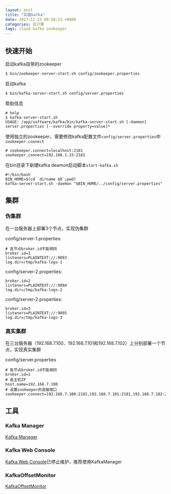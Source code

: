 ```yaml
---
layout: post
title: "实践kafka"
date: 2017-11-15 09:58:13 +0800
categories: 云计算
tags: cloud kafka zookeeper
---
```


## 快速开始

启动kafka自带的zookeeper

```shell
$ bin/zookeeper-server-start.sh config/zookeeper.properties
```

启动kafka

```shell
$ bin/kafka-server-start.sh config/server.properties
```

帮助信息

```properties
# help
$ kafka-server-start.sh 
USAGE: /app/software/kafka/bin/kafka-server-start.sh [-daemon] server.properties [--override property=value]*
```

使用独立的zookeeper，需要修改kafka配置文件`config/server.properties`中`zookeeper.connect`

```properties
# zookeeper.connect=localhost:2181
zookeeper.connect=192.168.1.23:2181
```

在bin目录下新建kafka deamon启动脚本`start-kafka.sh`

```shell
#!/bin/bash
BIN_HOME=$(cd `dirname $0`;pwd)
kafka-server-start.sh -daemon "$BIN_HOME/../config/server.properties"
```

## 集群

### 伪集群

在一台服务器上部署3个节点，实现伪集群

config/server-1.properties:

```properties
# 各节点broker.id不能相同
broker.id=1
listeners=PLAINTEXT://:9093
log.dir=/tmp/kafka-logs-1
```

config/server-2.properties:

```properties
broker.id=2
listeners=PLAINTEXT://:9094
log.dir=/tmp/kafka-logs-2
```

config/server-2.properties:

```properties
broker.id=3
listeners=PLAINTEXT://:9095
log.dir=/tmp/kafka-logs-3
```

### 真实集群

在三台服务器（192.168.7.100、192.168.7.101和192.168.7.102）上分别部署一个节点，实现真实集群

config/server.properties

```properties
# 各节点broker.id不能相同
broker.id=1
# 各主机IP
host.name=192.168.7.100
# 设置zookeeper的连接端口
zookeeper.connect=192.168.7.100:2181,192.168.7.101:2181,192.168.7.102:2181
```

## 工具

### Kafka Manager

[Kafka Manager](https://github.com/yahoo/kafka-manager)

### Kafka Web Console

[Kafka Web Console](https://github.com/claudemamo/kafka-web-console)已停止维护，推荐使用KafkaManager

### KafkaOffsetMonitor

[KafkaOffsetMonitor](https://github.com/quantifind/KafkaOffsetMonitor)